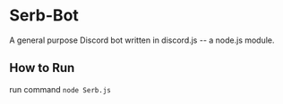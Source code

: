 # Serb-Bot
A general purpose Discord bot written in discord.js -- a node.js module.

## How to Run

run command `node Serb.js`
